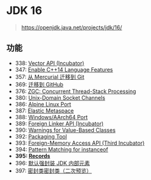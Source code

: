 # JDK 16

> https://openjdk.java.net/projects/jdk/16/

## 功能

* 338: [Vector API (Incubator)](https://openjdk.java.net/jeps/338)
* 347: [Enable C++14 Language Features](https://openjdk.java.net/jeps/347) 
* 357: [从 Mercurial 迁移到 Git](https://openjdk.java.net/jeps/357) 
* 369: [迁移到 GitHub](https://openjdk.java.net/jeps/369) 
* 376: [ZGC: Concurrent Thread-Stack Processing](https://openjdk.java.net/jeps/376) 
* 380: [Unix-Domain Socket Channels](https://openjdk.java.net/jeps/380) 
* 386: [Alpine Linux Port](https://openjdk.java.net/jeps/386)
* 387: [Elastic Metaspace](https://openjdk.java.net/jeps/387)
* 388: [Windows/AArch64 Port](https://openjdk.java.net/jeps/388)
* 389: [Foreign Linker API (Incubator)](https://openjdk.java.net/jeps/389) 
* 390: [Warnings for Value-Based Classes](https://openjdk.java.net/jeps/390) 
* 392: [Packaging Tool](https://openjdk.java.net/jeps/392)
* 393: [Foreign-Memory Access API (Third Incubator)](https://openjdk.java.net/jeps/393) 
* 394: [Pattern Matching for instanceof](https://openjdk.java.net/jeps/394) 
* **395: [Records](编程语言/Java/Javalang/openjdk/功能特性和语法糖/Record.md)**
* 396: [默认强封装 JDK 内部元素](编程语言/Java/Javalang/openjdk/功能特性和语法糖/强封装JDK内部元素.md) 
* 397: [密封类密封类（二次预览）](编程语言/Java/Javalang/openjdk/功能特性和语法糖/密封类.md)

